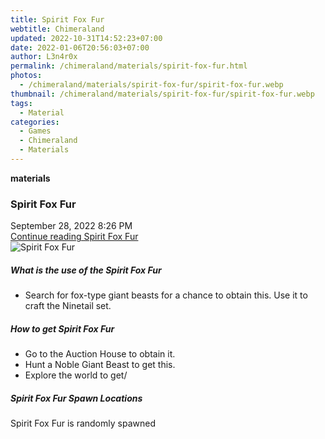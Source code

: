 ```yaml
---
title: Spirit Fox Fur
webtitle: Chimeraland
updated: 2022-10-31T14:52:23+07:00
date: 2022-01-06T20:56:03+07:00
author: L3n4r0x
permalink: /chimeraland/materials/spirit-fox-fur.html
photos:
  - /chimeraland/materials/spirit-fox-fur/spirit-fox-fur.webp
thumbnail: /chimeraland/materials/spirit-fox-fur/spirit-fox-fur.webp
tags:
  - Material
categories:
  - Games
  - Chimeraland
  - Materials
---
```


<section id="bootstrap-wrapper"><link rel="stylesheet" href="https://cdn.statically.io/gh/dimaslanjaka/Web-Manajemen/40ac3225/css/bootstrap-4.5-wrapper.css"/><div class="row g-0 border rounded overflow-hidden flex-md-row mb-4 shadow-sm position-relative"><div class="col p-4 d-flex flex-column position-static"><strong class="d-inline-block mb-2 text-success">materials</strong><h3 class="mb-0">Spirit Fox Fur</h3><div class="mb-1 text-muted">September 28, 2022 8:26 PM</div><a href="#" class="stretched-link d-none">Continue reading Spirit Fox Fur</a></div><div class="col-auto d-none d-lg-block"><img src="/chimeraland/materials/spirit-fox-fur/spirit-fox-fur.webp" alt="Spirit Fox Fur"/></div></div><div class="row"><div class="col-lg-6 col-12 mb-2"><div class="card"><div class="card-body"><h5 class="card-title">What is the use of the Spirit Fox Fur</h5><div class="card-text"><ul><li>Search for fox-type giant beasts for a chance to obtain this. Use it to craft the Ninetail set.</li></ul></div></div></div></div><div class="col-lg-6 col-12 mb-2"><div class="card"><div class="card-body"><h5 class="card-title">How to get Spirit Fox Fur</h5><div class="card-text"><ul><li>Go to the Auction House to obtain it.</li><li>Hunt a Noble Giant Beast to get this.</li><li>Explore the world to get/</li></ul></div></div></div></div><div class="col-12 mb-2"><h5>Spirit Fox Fur Spawn Locations</h5><p>Spirit Fox Fur is randomly spawned</p></div></div></section>